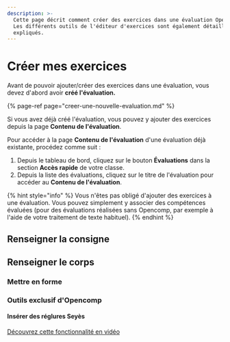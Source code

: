 ```yaml
---
description: >-
  Cette page décrit comment créer des exercices dans une évaluation Opencomp.
  Les différents outils de l'éditeur d'exercices sont également détaillés et
  expliqués.
---
```


# Créer mes exercices

Avant de pouvoir ajouter/créer des exercices dans une évaluation, vous devez d'abord avoir **créé l'évaluation.**

{% page-ref page="creer-une-nouvelle-evaluation.md" %}

Si vous avez déjà créé l'évaluation, vous pouvez y ajouter des exercices depuis la page **Contenu de l'évaluation**.

Pour accéder à la page **Contenu de l'évaluation** d'une évaluation déjà existante, procédez comme suit :

1. Depuis le tableau de bord, cliquez sur le bouton **Évaluations** dans la section **Accès rapide** de votre classe.
2. Depuis la liste des évaluations, cliquez sur le titre de l'évaluation pour accéder au **Contenu de l'évaluation**.

{% hint style="info" %}
Vous n'êtes pas obligé d'ajouter des exercices à une évaluation. Vous pouvez simplement y associer des compétences évaluées \(pour des évaluations réalisées sans Opencomp, par exemple à l'aide de votre traitement de texte habituel\).
{% endhint %}



## Renseigner la consigne

## Renseigner le corps



### Mettre en forme 



### Outils exclusif d'Opencomp



#### Insérer des réglures Seyès

[Découvrez cette fonctionnalité en vidéo](https://www.youtube.com/watch?v=21BgZaLM9os)

